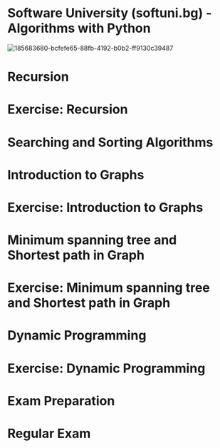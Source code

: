# Software University (softuni.bg) - Algorithms with Python
![185683680-bcfefe65-88fb-4192-b0b2-ff9130c39487](https://github.com/svetlanasieber/Algorithms-Python/assets/135451084/141d8a13-7ad6-4227-8b1e-6cd4e40428dc)

# Recursion
# Exercise: Recursion
# Searching and Sorting Algorithms
# Introduction to Graphs
# Exercise: Introduction to Graphs
# Minimum spanning tree and Shortest path in Graph
# Exercise: Minimum spanning tree and Shortest path in Graph
# Dynamic Programming
# Exercise: Dynamic Programming
# Exam Preparation 
# Regular Exam
